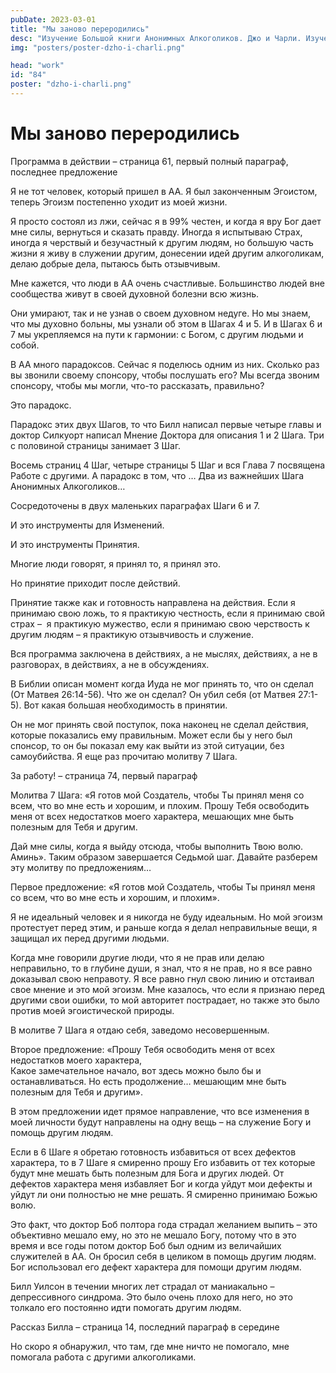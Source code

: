 ```yaml
---
pubDate: 2023-03-01
title: "Мы заново переродились"
desc: "Изучение Большой книги Анонимных Алкоголиков. Джо и Чарли. Изучение БК. (083)"
img: "posters/poster-dzho-i-charli.png"

head: "work"
id: "84"
poster: "dzho-i-charli.png"
---
```


# Мы заново переродились

Программа в действии – страница 61, первый полный параграф, последнее предложение

Я не тот человек, который пришел в АА. Я был законченным Эгоистом, теперь Эгоизм постепенно уходит из моей жизни.

Я просто состоял из лжи, сейчас я в 99% честен, и когда я вру Бог дает мне силы, вернуться и сказать правду. Иногда я испытываю Страх, иногда я черствый и безучастный к другим людям, но большую часть жизни я живу в служении другим, донесении идей другим алкоголикам, делаю добрые дела, пытаюсь быть отзывчивым.

Мне кажется, что люди в АА очень счастливые. Большинство людей вне сообщества живут в своей духовной болезни всю жизнь.

Они умирают, так и не узнав о своем духовном недуге. Но мы знаем, что мы духовно больны, мы узнали об этом в Шагах 4 и 5. И в Шагах 6 и 7 мы укрепляемся на пути к гармонии: с Богом, с другим людьми и собой.

В АА много парадоксов. Сейчас я поделюсь одним из них. Сколько раз вы звонили своему спонсору, чтобы послушать его? Мы всегда звоним спонсору, чтобы мы могли, что-то рассказать, правильно?

Это парадокс.

Парадокс этих двух Шагов, то что Билл написал первые четыре главы и доктор Силкуорт написал Мнение Доктора для описания 1 и 2 Шага. Три с половиной страницы занимает 3 Шаг.

Восемь страниц 4 Шаг, четыре страницы 5 Шаг и вся Глава 7 посвящена Работе с другими. А парадокс в том, что …
Два из важнейших Шага Анонимных Алкоголиков…

Сосредоточены в двух маленьких параграфах Шаги 6 и 7.

И это инструменты для Изменений.

И это инструменты Принятия.

Многие люди говорят, я принял то, я принял это.

Но принятие приходит после действий.

Принятие также как и готовность направлена на действия. Если я принимаю свою ложь, то я практикую честность, если я принимаю свой страх –  я практикую мужество, если я принимаю свою черствость к другим людям – я практикую отзывчивость и служение.

Вся программа заключена в действиях, а не мыслях, действиях, а не в разговорах, в действиях, а не в обсуждениях.

В Библии описан момент когда Иуда не мог принять то, что он сделал (От Матвея 26:14-56). Что же он сделал? Он убил себя (от Матвея 27:1-5). Вот какая большая необходимость в принятии.

Он не мог принять свой поступок, пока наконец не сделал действия, которые показались ему правильным. Может если бы у него был спонсор, то он бы показал ему как выйти из этой ситуации, без самоубийства.
Я еще раз прочитаю молитву 7 Шага.

За работу! – страница 74, первый параграф

Молитва 7 Шага: «Я готов мой Создатель, чтобы Ты принял меня со всем, что во мне есть и хорошим, и плохим. Прошу Тебя освободить меня от всех недостатков моего характера, мешающих мне быть полезным для Тебя и другим.

Дай мне силы, когда я выйду отсюда, чтобы выполнить Твою волю. Аминь». Таким образом завершается Седьмой шаг.
Давайте разберем эту молитву по предложениям…

Первое предложение: «Я готов мой Создатель, чтобы Ты принял меня со всем, что во мне есть и хорошим, и плохим».

Я не идеальный человек и я никогда не буду идеальным. Но мой эгоизм протестует перед этим, и раньше когда я делал неправильные вещи, я защищал их перед другими людьми.

Когда мне говорили другие люди, что я не прав или делаю неправильно, то в глубине души, я знал, что я не прав, но я все равно доказывал свою неправоту. Я все равно гнул свою линию и отстаивал свое мнение и это мой эгоизм. Мне казалось, что если я признаю перед другими свои ошибки, то мой авторитет пострадает, но также это было против моей эгоистической природы.

В молитве 7 Шага я отдаю себя, заведомо несовершенным.

Второе предложение: «Прошу Тебя освободить меня от всех недостатков моего характера, <br>
Какое замечательное начало, вот здесь можно было бы и останавливаться. Но есть продолжение…
мешающим мне быть полезным для Тебя и другим».

В этом предложении идет прямое направление, что все изменения в моей личности будут направлены на одну вещь – на служение Богу и помощь другим людям.

Если в 6 Шаге я обретаю готовность избавиться от всех дефектов характера, то в 7 Шаге я смиренно прошу Его избавить от тех которые будут мне мешать быть полезным для Бога и других людей. От дефектов характера меня избавляет Бог и когда уйдут мои дефекты и уйдут ли они полностью не мне решать. Я смиренно принимаю Божью волю.

Это факт, что доктор Боб полтора года страдал желанием выпить – это объективно мешало ему, но это не мешало Богу, потому что в это время и все годы потом доктор Боб был одним из величайших служителей в АА. Он бросил себя в целиком в помощь другим людям. Бог использовал его дефект характера для помощи другим людям.

Билл Уилсон в течении многих лет страдал от маниакально – депрессивного синдрома. Это было очень плохо для него, но это толкало его постоянно идти помогать другим людям.

Рассказ Билла – страница 14, последний параграф в середине

Но скоро я обнаружил, что там, где мне ничто не помогало, мне помогала работа с другими алкоголиками.
